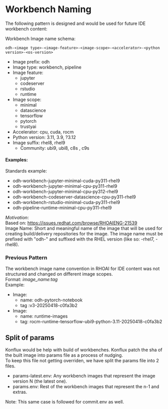 # Workbench Naming

The following pattern is designed and would be used for future IDE workbench content:

Workbench Image name schema:

```
odh-<image type>-<image-feature>-<image-scope>-<accelerator>-<python version>-<os-version>
```

- Image prefix: odh
- Image type: workbench, pipeline
- Image feature:
  - jupyter
  - codeserver
  - rstudio
  - runtime
- Image scope:
  - minimal
  - datascience
  - tensorflow
  - pytorch
  - trustyai
- Accelerator: cpu, cuda, rocm
- Python version: 3.11, 3.9, ?3.12
- Image suffix: rhel8, rhel9
  - Community: ubi9, ubi8, c8s , c9s

#### Examples:

Standards example: 

* odh-workbench-jupyter-minimal-cuda-py311-rhel9
* odh-workbench-jupyter-minimal-cpu-py311-rhel9
* odh-workbench-jupyter-minimal-cpu-py312-rhel9
* odh-workbench-codeserver-datascience-cpu-py311-rhel9
* odh-workbench-rstudio-minimal-cuda-py311-rhel9
* odh-pipeline-runtime-minimal-cpu-py311-rhel9



_Motivation_:  
Based on: https://issues.redhat.com/browse/RHOAIENG-21539  
Image Name: Short and meaningful name of the image that will be used for creating build/delivery repositories for the image. The image name must be prefixed with "odh-" and suffixed with the RHEL version (like so: -rhel7, -rhel8).

### Previous Pattern

The workbench image name convention in RHOAI for IDE content was not structured and changed on different image scopes.  
Format: _image_name:tag_  
Example:

- Image:
  - name: odh-pytorch-notebook
  - tag :v3-20250418-c0fa3b2
- Image:
  - name: runtime-images
  - tag: rocm-runtime-tensorflow-ubi9-python-3.11-20250418-c0fa3b2

## Split of params 

Konflux would be help with build of workbenches. Konflux patch the sha of the built image into params file as a process of nudging.  
To keep this file not getting overriden, we have split the params file into 2 files.
- params-latest.env: Any workbench images that represent the image version N (the latest one).
- params.env: Rest of the workbench images that represent the n-1 and extras.

Note: This same case is followed for commit.env as well.